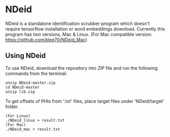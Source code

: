 # NDeid

NDeid is a standalone identification scrubber program which doesn't require tensorflow installation or word embeddings download. Currently this program has two versions, Mac & Linux.
(For Mac compatible version: https://github.com/klee70/NDeid_Mac)


## Using NDeid

To use NDeid, download the repository into ZIP file and run the following commands from the terminal: 
```
unzip NDeid-master.zip
cd NDeid-master
unzip lib.zip
```

To get offsets of PHIs from '.txt' files, place target files under 'NDeid/target' folder.

```
(For Linux)
./NDeid_linux > result.txt
(For Mac)
./NDeid_mac > result.txt
```
